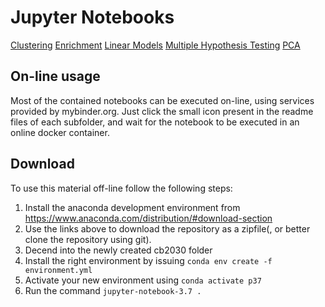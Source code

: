 # Jupyter Notebooks

[Clustering](clustering/readme.md)
[Enrichment](enrichment/readme.md)
[Linear Models](linear/readme.md)
[Multiple Hypothesis Testing](multiplehypo/readme.md)
[PCA](pca/readme.md)

## On-line usage

Most of the contained notebooks can be executed on-line, using services provided by mybinder.org. Just click the small icon present in the readme files of each subfolder, and wait for the notebook to be executed in an online docker container.

## Download
To use this material off-line follow the following steps:

1. Install the anaconda development environment from https://www.anaconda.com/distribution/#download-section
2. Use the links above to download the repository as a zipfile(, or better clone the repository using git).
3. Decend into the newly created cb2030 folder
4. Install the right environment by issuing `conda env create -f environment.yml`
5. Activate your new environment using `conda activate p37`
6. Run the command `jupyter-notebook-3.7 .`
